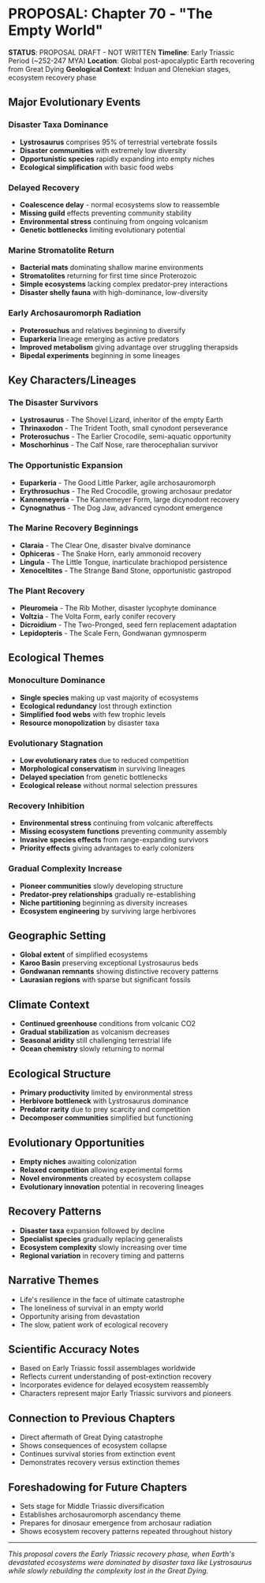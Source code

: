 # PROPOSAL: Chapter 70 - "The Empty World"

**STATUS**: PROPOSAL DRAFT - NOT WRITTEN
**Timeline**: Early Triassic Period (~252-247 MYA)
**Location**: Global post-apocalyptic Earth recovering from Great Dying
**Geological Context**: Induan and Olenekian stages, ecosystem recovery phase

## Major Evolutionary Events

### Disaster Taxa Dominance
- **Lystrosaurus** comprises 95% of terrestrial vertebrate fossils
- **Disaster communities** with extremely low diversity
- **Opportunistic species** rapidly expanding into empty niches
- **Ecological simplification** with basic food webs

### Delayed Recovery
- **Coalescence delay** - normal ecosystems slow to reassemble
- **Missing guild** effects preventing community stability
- **Environmental stress** continuing from ongoing volcanism
- **Genetic bottlenecks** limiting evolutionary potential

### Marine Stromatolite Return
- **Bacterial mats** dominating shallow marine environments
- **Stromatolites** returning for first time since Proterozoic
- **Simple ecosystems** lacking complex predator-prey interactions
- **Disaster shelly fauna** with high-dominance, low-diversity

### Early Archosauromorph Radiation
- **Proterosuchus** and relatives beginning to diversify
- **Euparkeria** lineage emerging as active predators
- **Improved metabolism** giving advantage over struggling therapsids
- **Bipedal experiments** beginning in some lineages

## Key Characters/Lineages

### The Disaster Survivors
- **Lystrosaurus** - The Shovel Lizard, inheritor of the empty Earth
- **Thrinaxodon** - The Trident Tooth, small cynodont perseverance
- **Proterosuchus** - The Earlier Crocodile, semi-aquatic opportunity
- **Moschorhinus** - The Calf Nose, rare therocephalian survivor

### The Opportunistic Expansion
- **Euparkeria** - The Good Little Parker, agile archosauromorph
- **Erythrosuchus** - The Red Crocodile, growing archosaur predator
- **Kannemeyeria** - The Kannemeyer Form, large dicynodont recovery
- **Cynognathus** - The Dog Jaw, advanced cynodont emergence

### The Marine Recovery Beginnings
- **Claraia** - The Clear One, disaster bivalve dominance
- **Ophiceras** - The Snake Horn, early ammonoid recovery
- **Lingula** - The Little Tongue, inarticulate brachiopod persistence
- **Xenoceltites** - The Strange Band Stone, opportunistic gastropod

### The Plant Recovery
- **Pleuromeia** - The Rib Mother, disaster lycophyte dominance
- **Voltzia** - The Volta Form, early conifer recovery
- **Dicroidium** - The Two-Pronged, seed fern replacement adaptation
- **Lepidopteris** - The Scale Fern, Gondwanan gymnosperm

## Ecological Themes

### Monoculture Dominance
- **Single species** making up vast majority of ecosystems
- **Ecological redundancy** lost through extinction
- **Simplified food webs** with few trophic levels
- **Resource monopolization** by disaster taxa

### Evolutionary Stagnation
- **Low evolutionary rates** due to reduced competition
- **Morphological conservatism** in surviving lineages
- **Delayed speciation** from genetic bottlenecks
- **Ecological release** without normal selection pressures

### Recovery Inhibition
- **Environmental stress** continuing from volcanic aftereffects
- **Missing ecosystem functions** preventing community assembly
- **Invasive species effects** from range-expanding survivors
- **Priority effects** giving advantages to early colonizers

### Gradual Complexity Increase
- **Pioneer communities** slowly developing structure
- **Predator-prey relationships** gradually re-establishing
- **Niche partitioning** beginning as diversity increases
- **Ecosystem engineering** by surviving large herbivores

## Geographic Setting
- **Global extent** of simplified ecosystems
- **Karoo Basin** preserving exceptional Lystrosaurus beds
- **Gondwanan remnants** showing distinctive recovery patterns
- **Laurasian regions** with sparse but significant fossils

## Climate Context
- **Continued greenhouse** conditions from volcanic CO2
- **Gradual stabilization** as volcanism decreases
- **Seasonal aridity** still challenging terrestrial life
- **Ocean chemistry** slowly returning to normal

## Ecological Structure
- **Primary productivity** limited by environmental stress
- **Herbivore bottleneck** with Lystrosaurus dominance
- **Predator rarity** due to prey scarcity and competition
- **Decomposer communities** simplified but functioning

## Evolutionary Opportunities
- **Empty niches** awaiting colonization
- **Relaxed competition** allowing experimental forms
- **Novel environments** created by ecosystem collapse
- **Evolutionary innovation** potential in recovering lineages

## Recovery Patterns
- **Disaster taxa** expansion followed by decline
- **Specialist species** gradually replacing generalists
- **Ecosystem complexity** slowly increasing over time
- **Regional variation** in recovery timing and patterns

## Narrative Themes
- Life's resilience in the face of ultimate catastrophe
- The loneliness of survival in an empty world
- Opportunity arising from devastation
- The slow, patient work of ecological recovery

## Scientific Accuracy Notes
- Based on Early Triassic fossil assemblages worldwide
- Reflects current understanding of post-extinction recovery
- Incorporates evidence for delayed ecosystem reassembly
- Characters represent major Early Triassic survivors and pioneers

## Connection to Previous Chapters
- Direct aftermath of Great Dying catastrophe
- Shows consequences of ecosystem collapse
- Continues survival stories from extinction event
- Demonstrates recovery versus extinction themes

## Foreshadowing for Future Chapters
- Sets stage for Middle Triassic diversification
- Establishes archosauromorph ascendancy theme
- Prepares for dinosaur emergence from archosaur radiation
- Shows ecosystem recovery patterns repeated throughout history

---
*This proposal covers the Early Triassic recovery phase, when Earth's devastated ecosystems were dominated by disaster taxa like Lystrosaurus while slowly rebuilding the complexity lost in the Great Dying.*